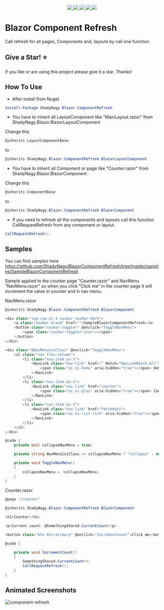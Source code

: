 <p align="center">
    <a href="https://www.nuget.org/packages/ShadyNagy.Blazor.ComponentRefresh" alt="NuGet">
        <img src="https://img.shields.io/nuget/v/ShadyNagy.Blazor.ComponentRefresh" />
    </a>
    <a href="https://www.nuget.org/packages/ShadyNagy.Blazor.ComponentRefresh" alt="NuGet">
        <img src="https://img.shields.io/nuget/dt/ShadyNagy.Blazor.ComponentRefresh" />
    </a>
    <a href="https://github.com/ShadyNagy/BlazorComponentRefresh/actions?query=workflow%3A%22publish+ShadyNagy.Blazor.ComponentRefresh+to+nuget%22" alt="Workflows">
        <img src="https://github.com/shadynagy/BlazorComponentRefresh/workflows/publish%20ShadyNagy.Blazor.ComponentRefresh%20to%20nuget/badge.svg" />
    </a>
    <a href="https://github.com/ShadyNagy/Utilities/graphs/contributors" alt="Contributors">
        <img src="https://img.shields.io/github/contributors/ShadyNagy/BlazorComponentRefresh" />
    </a>
    <a href="https://github.com/ShadyNagy/BlazorComponentRefresh/blob/master/LICENSE" alt="license">
        <img src="https://img.shields.io/badge/License-MIT-blue.svg" />
    </a>
</p>

# Blazor Component Refresh
Call refresh for all pages, Components and, layouts by call one function.

## Give a Star! :star:

If you like or are using this project please give it a star. Thanks!

## How To Use
- After install from Nuget
```powershell
Install-Package ShadyNagy.Blazor.ComponentRefresh
```

- You have to inherit all LayoutComponent like "MainLayout.razor" from ShadyNagy.Blazor.BlazorLayoutComponent

Change this
```csharp
@inherits LayoutComponentBase
```
to
```csharp
@inherits ShadyNagy.Blazor.ComponentRefresh.BlazorLayoutComponent
```

- You have to inherit all Component or page like "Counter.razor" from ShadyNagy.Blazor.BlazorComponent

Change this
```csharp
@inherits ComponentBase
```
to
```csharp
@inherits ShadyNagy.Blazor.ComponentRefresh.BlazorComponent
```

- If you need to refresh all the components and layouts call this function CallRequestRefresh from any component or layout.
```csharp
CallRequestRefresh();
```

## Samples
You can find samples here https://github.com/ShadyNagy/BlazorComponentRefresh/tree/master/samples/SampleBlazorComponentRefresh

Sample applied to the counter page "Counter.razor" and NavMenu "NavMenu.razor" so when you click "Click me" in the counter page it will increment the value in counter and in nav menu.

NavMenu.razor
```csharp
@inherits ShadyNagy.Blazor.ComponentRefresh.BlazorComponent

<div class="top-row pl-4 navbar navbar-dark">
    <a class="navbar-brand" href="">SampleBlazorComponentRefresh</a>
    <button class="navbar-toggler" @onclick="ToggleNavMenu">
        <span class="navbar-toggler-icon"></span>
    </button>
</div>

<div class="@NavMenuCssClass" @onclick="ToggleNavMenu">
    <ul class="nav flex-column">
        <li class="nav-item px-3">
            <NavLink class="nav-link" href="" Match="NavLinkMatch.All">
                <span class="oi oi-home" aria-hidden="true"></span> Home
            </NavLink>
        </li>
        <li class="nav-item px-3">
            <NavLink class="nav-link" href="counter">
                <span class="oi oi-plus" aria-hidden="true"></span> Counter @SomethingShared.CurrentCount
            </NavLink>
        </li>
        <li class="nav-item px-3">
            <NavLink class="nav-link" href="fetchdata">
                <span class="oi oi-list-rich" aria-hidden="true"></span> Fetch data
            </NavLink>
        </li>
    </ul>
</div>

@code {
    private bool collapseNavMenu = true;

    private string NavMenuCssClass => collapseNavMenu ? "collapse" : null;

    private void ToggleNavMenu()
    {
        collapseNavMenu = !collapseNavMenu;
    }
}

```

Counter.razor
```csharp
@page "/counter"

@inherits ShadyNagy.Blazor.ComponentRefresh.BlazorComponent

<h1>Counter</h1>

<p>Current count: @SomethingShared.CurrentCount</p>

<button class="btn btn-primary" @onclick="IncrementCount">Click me</button>

@code {

    private void IncrementCount()
    {
        SomethingShared.CurrentCount++;
        CallRequestRefresh();
    }
}
```
## Animated Screenshots
![component-refresh](https://user-images.githubusercontent.com/6225593/87247411-ffbb0e00-c453-11ea-97f7-ad80a6120258.gif)
